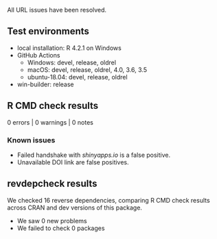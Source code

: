 All URL issues have been resolved.

## Test environments

* local installation: R 4.2.1 on Windows
* GitHub Actions
    - Windows:        devel, release, oldrel
    - macOS:          devel, release, oldrel, 4.0, 3.6, 3.5
    - ubuntu-18.04:   devel, release, oldrel
* win-builder:        release


## R CMD check results

0 errors | 0 warnings | 0 notes


### Known issues

- Failed handshake with *shinyapps.io* is a false positive.
- Unavailable DOI link are false positives.


## revdepcheck results

We checked 16 reverse dependencies, comparing R CMD check results across CRAN and dev versions of this package.

 * We saw 0 new problems
 * We failed to check 0 packages
